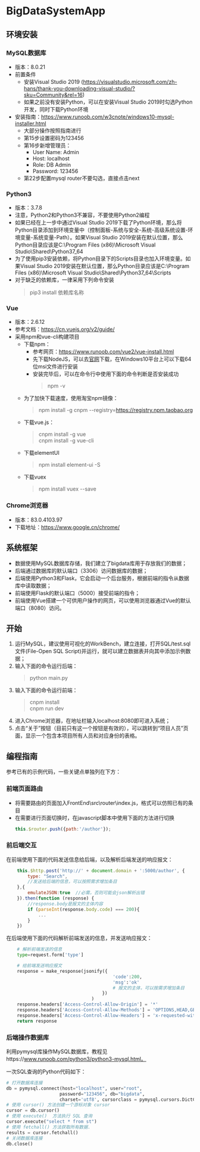 # BigDataSystemApp

## 环境安装

### MySQL数据库
+ 版本：8.0.21
+ 前置条件
  + 安装Visual Studio 2019 (https://visualstudio.microsoft.com/zh-hans/thank-you-downloading-visual-studio/?sku=Community&rel=16)
  + 如果之前没有安装Python，可以在安装Visual Studio 2019时勾选Python开发，同时下载Python环境
+ 安装指南：https://www.runoob.com/w3cnote/windows10-mysql-installer.html
  + 大部分操作按照指南进行
  + 第15步设置密码为123456
  + 第16步新增管理员：
    + User Name: Admin
    + Host: localhost
    + Role: DB Admin
    + Password: 123456
  + 第22步配置mysql router不要勾选，直接点击next


### Python3
+ 版本：3.7.8
+ 注意，Python2和Python3不兼容，不要使用Python2编程
+ 如果已经在上一步中通过Visual Studio 2019下载了Python环境，那么将Python目录添加到环境变量中（控制面板-系统与安全-系统-高级系统设置-环境变量-系统变量-Path）。如果Visual Studio 2019安装在默认位置，那么Python目录应该是C:\Program Files (x86)\Microsoft Visual Studio\Shared\Python37_64
+ 为了使用pip3安装依赖，将Python目录下的Scripts目录也加入环境变量。如果Visual Studio 2019安装在默认位置，那么Python目录应该是C:\Program Files (x86)\Microsoft Visual Studio\Shared\Python37_64\Scripts
+ 对于缺乏的依赖库，一律采用下列命令安装
  > pip3 install 依赖库名称

### Vue
+ 版本：2.6.12
+ 参考文档：https://cn.vuejs.org/v2/guide/
+ 采用npm和vue-cli构建项目
  + 下载npm：
    + 参考网页：https://www.runoob.com/vue2/vue-install.html
    + 先下载NodeJS，可以去[官网](https://nodejs.org/en/download/)下载，在Windows10平台上可以下载64位msi文件进行安装
    + 安装完毕后，可以在命令行中使用下面的命令判断是否安装成功
        > npm -v
  + 为了加快下载速度，使用淘宝npm镜像：
    > npm install -g cnpm --registry=https://registry.npm.taobao.org
  + 下载vue.js：
    > cnpm install -g vue  
    > cnpm install -g vue-cli
  + 下载elementUI
    > npm install element-ui -S
  + 下载vuex
    > npm install vuex --save
### Chrome浏览器
+ 版本：83.0.4103.97
+ 下载地址：https://www.google.cn/chrome/


## 系统框架
+ 数据使用MySQL数据库存储，我们建立了bigdata库用于存放我们的数据；
+ 后端通过数据库的默认端口（3306）访问数据库的数据；
+ 后端使用Python3和Flask，它会启动一个后台服务，根据前端的指令从数据库中读取数据；
+ 前端使用Flask的默认端口（5000）接受前端的指令；
+ 前端使用Vue搭建一个可供用户操作的网页，可以使用浏览器通过Vue的默认端口（8080）访问。



## 开始
1. 运行MySQL，建议使用可视化的WorkBench，建立连接，打开SQL/test.sql文件(File-Open SQL Script)并运行，就可以建立数据表并向其中添加示例数据；
2. 输入下面的命令运行后端：
    > python main.py
3. 输入下面的命令运行前端：
    > cnpm install   
    > cnpm run dev
4. 进入Chrome浏览器，在地址栏输入localhost:8080即可进入系统；
5. 点击“关于”按钮（目前只有这一个按钮是有效的），可以跳转到“项目人员”页面，显示一个包含本项目所有人员和对应身份的表格。

## 编程指南
参考已有的示例代码，一些关键点单独列在下方：

### 前端页面路由
+ 将需要路由的页面加入FrontEnd\src\router\index.js，格式可以仿照已有的条目
+ 在需要进行页面切换时，在javascript脚本中使用下面的方法进行切换
    ```js
    this.$router.push({path:'/author'});
    ```        

### 前后端交互
在前端使用下面的代码发送信息给后端，以及解析后端发送的响应报文：

```js
    this.$http.post('http://' + document.domain + ':5000/author', {
        type: "Search",
        //发送给后端的信息，可以按照需求增加条目
    },{  
        emulateJSON:true  //必需，否则可能会json解析出错
    }).then(function (response) {
        //response.body是报文的主体内容
        if (parseInt(response.body.code) === 200){
            ...      
        }                
    })
```

在后端使用下面的代码解析前端发送的信息，并发送响应报文：

```python
    # 解析前端发送的信息
    type=request.form['type']

    # 给前端发送响应报文
    response = make_response(jsonify({    
                                        'code':200,
                                        'msg':'ok'
                                        # 报文的主体，可以按需求增加条目
                                    })
                                )
    response.headers['Access-Control-Allow-Origin'] = '*'
    response.headers['Access-Control-Allow-Methods'] = 'OPTIONS,HEAD,GET,POST'
    response.headers['Access-Control-Allow-Headers'] = 'x-requested-with'
    return response
```

### 后端操作数据库
利用pymysql库操作MySQL数据库，教程见https://www.runoob.com/python3/python3-mysql.html。

一次SQL查询的Python代码如下：
```python
# 打开数据库连接
db = pymysql.connect(host="localhost", user="root",
                    password="123456", db="bigdata",
                    charset='utf8', cursorclass = pymysql.cursors.DictCursor)
# 使用 cursor() 方法创建一个游标对象 cursor
cursor = db.cursor()
# 使用 execute()  方法执行 SQL 查询
cursor.execute("select * from st")
# 使用 fetchall() 方法获取所有数据.
results = cursor.fetchall()
# 关闭数据库连接
db.close()
```
